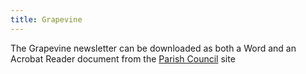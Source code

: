 ```yaml
---
title: Grapevine
---
```


The Grapevine newsletter can be downloaded as both a Word and an Acrobat Reader document from the [Parish Council](http://www.capel-le-fernepc.kentparishes.gov.uk/default.cfm?pid=1879) site
